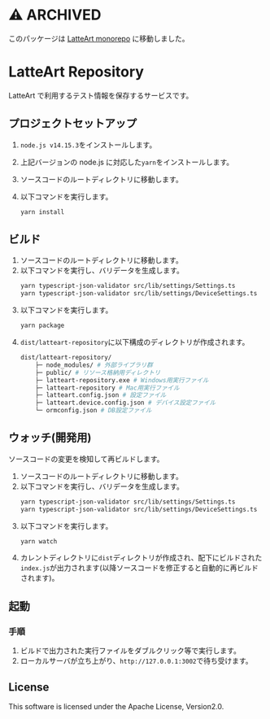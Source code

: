 # :warning: ARCHIVED

このパッケージは [LatteArt monorepo](https://github.com/latteart-org/latteart/tree/main/packages/latteart-repository) に移動しました。

# LatteArt Repository

LatteArt で利用するテスト情報を保存するサービスです。

## プロジェクトセットアップ

1. `node.js v14.15.3`をインストールします。
1. 上記バージョンの node.js に対応した`yarn`をインストールします。
1. ソースコードのルートディレクトリに移動します。
1. 以下コマンドを実行します。

   ```bash
   yarn install
   ```

## ビルド

1. ソースコードのルートディレクトリに移動します。
1. 以下コマンドを実行し、バリデータを生成します。
   ```bash
   yarn typescript-json-validator src/lib/settings/Settings.ts
   yarn typescript-json-validator src/lib/settings/DeviceSettings.ts
   ```
1. 以下コマンドを実行します。
   ```bash
   yarn package
   ```
1. `dist/latteart-repository`に以下構成のディレクトリが作成されます。
   ```bash
   dist/latteart-repository/
       ├─ node_modules/ # 外部ライブラリ群
       ├─ public/ # リソース格納用ディレクトリ
       ├─ latteart-repository.exe # Windows用実行ファイル
       ├─ latteart-repository # Mac用実行ファイル
       ├─ latteart.config.json # 設定ファイル
       ├─ latteart.device.config.json # デバイス設定ファイル
       └─ ormconfig.json # DB設定ファイル
   ```

## ウォッチ(開発用)

ソースコードの変更を検知して再ビルドします。

1. ソースコードのルートディレクトリに移動します。
1. 以下コマンドを実行し、バリデータを生成します。
   ```bash
   yarn typescript-json-validator src/lib/settings/Settings.ts
   yarn typescript-json-validator src/lib/settings/DeviceSettings.ts
   ```
1. 以下コマンドを実行します。
   ```bash
   yarn watch
   ```
1. カレントディレクトリに`dist`ディレクトリが作成され、配下にビルドされた`index.js`が出力されます(以降ソースコードを修正すると自動的に再ビルドされます)。

## 起動

### 手順

1. ビルドで出力された実行ファイルをダブルクリック等で実行します。
1. ローカルサーバが立ち上がり、`http://127.0.0.1:3002`で待ち受けます。

## License

This software is licensed under the Apache License, Version2.0.
